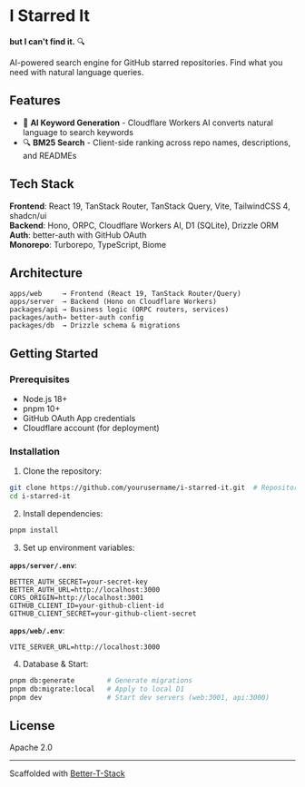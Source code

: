 # I Starred It

**but I can't find it.** 🔍

AI-powered search engine for GitHub starred repositories. Find what you need with natural language queries.

## Features

- 🤖 **AI Keyword Generation** - Cloudflare Workers AI converts natural language to search keywords
- 🔍 **BM25 Search** - Client-side ranking across repo names, descriptions, and READMEs

## Tech Stack

**Frontend**: React 19, TanStack Router, TanStack Query, Vite, TailwindCSS 4, shadcn/ui  
**Backend**: Hono, ORPC, Cloudflare Workers AI, D1 (SQLite), Drizzle ORM  
**Auth**: better-auth with GitHub OAuth  
**Monorepo**: Turborepo, TypeScript, Biome

## Architecture

```
apps/web     → Frontend (React 19, TanStack Router/Query)
apps/server  → Backend (Hono on Cloudflare Workers)
packages/api → Business logic (ORPC routers, services)
packages/auth→ better-auth config
packages/db  → Drizzle schema & migrations
```

## Getting Started

### Prerequisites

- Node.js 18+
- pnpm 10+
- GitHub OAuth App credentials
- Cloudflare account (for deployment)

### Installation

1. Clone the repository:

```bash
git clone https://github.com/yourusername/i-starred-it.git  # Repository name
cd i-starred-it
```

2. Install dependencies:

```bash
pnpm install
```

3. Set up environment variables:

**`apps/server/.env`**:

```env
BETTER_AUTH_SECRET=your-secret-key
BETTER_AUTH_URL=http://localhost:3000
CORS_ORIGIN=http://localhost:3001
GITHUB_CLIENT_ID=your-github-client-id
GITHUB_CLIENT_SECRET=your-github-client-secret
```

**`apps/web/.env`**:

```env
VITE_SERVER_URL=http://localhost:3000
```

4. Database & Start:

```bash
pnpm db:generate        # Generate migrations
pnpm db:migrate:local   # Apply to local D1
pnpm dev                # Start dev servers (web:3001, api:3000)
```

## License

Apache 2.0

---

Scaffolded with [Better-T-Stack](https://github.com/AmanVarshney01/create-better-t-stack)

